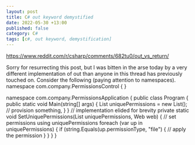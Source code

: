 ```yaml
---
layout: post
title: C# out keyword demystified
date: 2022-05-30 +13:00
published: false
category: C#
tags: [c#, out keyword, demystification]
---
```


https://www.reddit.com/r/csharp/comments/682tu0/out_vs_return/

Sorry for resurrecting this post, but I was bitten in the arse today by a very different implementation of out than anyone in this thread has previously touched on.
Consider the following (paying attention to namespaces).
namespace com.company.PermissionsControl
{
}

namespace com.company.PermissionsApplication
{
    public class Program
    {
        public static void Main(string[] args)
        {
            List<UniquePermission> uniquePermissions = new List<UniquePermission>();
            // provision something, 
        }
    }
    // implementation elided for brevity
    private static void SetUniquePermissions(List<UniquePermission> uniquePermissions, Web web)
    {
        // set permissions using uniquePermissions
        foreach (var up in uniquePermissions)
        {
            if (string.Equals(up.permissionType, "file")
            {
                // apply the permission
            }
        }
    }
}
